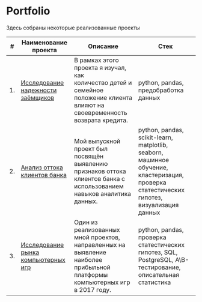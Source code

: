 # Portfolio

Здесь собраны некоторые реализованные проекты

| #    | Наименование проекта                | Описание                                                     | Стек                                                         |
| ---- | ------------------------------------------------------------ | ------------------------------------------------------------ | ------------------------------------------------------------ |
| 1.   | [Исследование надежности заёмщиков](https://github.com/artydyom/Partfolio/tree/main/01%20Исследование%20надежности%20заемщиков) | В рамках этого проекта я изучал, как <br/>  количество  детей и семейное <br/>  положение клиента влияют на <br/>  своевременность возврата кредита. | python, pandas, предобработка данных       |
| 2.   | [Анализ оттока клиентов банка](https://github.com/artydyom/Partfolio/tree/main/02%20Отток%20клиентов%20банка) | Мой выпускной проект был посвящён <br/> выявлению признаков оттока клиентов банка с использованием навыков аналитика данных. | python, pandas,  scikit-learn, matplotlib, seaborn, машинное обучение, кластеризация, проверка статестических гипотез, визуализация данных      |
| 3.   | [Исследование рынка компьютерных игр](https://github.com/artydyom/Partfolio/tree/main/3.%20Исследование%20рынка%20компьютерных%20игр) | Один из реализованных мной проектов,  <br/> направленных на выявление наиболее прибыльной платформы компьютерных игр в 2017 году. | python, pandas,  проверка статестических гипотез, SQL, PostgreSQL, A\B-тестирование, описательная статистика      |
